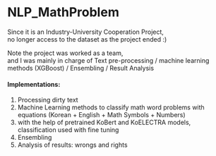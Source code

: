 # NLP_MathProblem  
Since it is an Industry-University Cooperation Project,  
no longer access to the dataset as the project ended :)  
 
Note the project was worked as a team,  
and I was mainly in charge of Text pre-processing / machine learning methods (XGBoost) / Ensembling / Result Analysis

#### Implementations:  
1. Processing dirty text  
2. Machine Learning methods to classify math word problems with equations (Korean + English + Math Symbols + Numbers)  
3. with the help of pretrained KoBert and KoELECTRA models, classification used with fine tuning
4. Ensembling  
5. Analysis of results: wrongs and rights  
